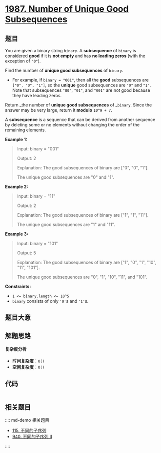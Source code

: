 # [1987. Number of Unique Good Subsequences](https://leetcode.com/problems/number-of-unique-good-subsequences/)

## 题目

You are given a binary string `binary`. A **subsequence** of `binary` is
considered **good** if it is **not empty** and has **no leading zeros** (with
the exception of `"0"`).

Find the number of **unique good subsequences** of `binary`.

- For example, if `binary = "001"`, then all the **good** subsequences are `["0", "0", "1"]`, so the **unique** good subsequences are `"0"` and `"1"`. Note that subsequences `"00"`, `"01"`, and `"001"` are not good because they have leading zeros.

Return _the number of **unique good subsequences** of _`binary`. Since the
answer may be very large, return it **modulo** `10^9 + 7`.

A **subsequence** is a sequence that can be derived from another sequence by
deleting some or no elements without changing the order of the remaining
elements.

**Example 1:**

> Input: binary = "001"
>
> Output: 2
>
> Explanation: The good subsequences of binary are ["0", "0", "1"].
>
> The unique good subsequences are "0" and "1".

**Example 2:**

> Input: binary = "11"
>
> Output: 2
>
> Explanation: The good subsequences of binary are ["1", "1", "11"].
>
> The unique good subsequences are "1" and "11".

**Example 3:**

> Input: binary = "101"
>
> Output: 5
>
> Explanation: The good subsequences of binary are ["1", "0", "1", "10", "11", "101"].
>
> The unique good subsequences are "0", "1", "10", "11", and "101".

**Constraints:**

- `1 <= binary.length <= 10^5`
- `binary` consists of only `'0'`s and `'1'`s.

## 题目大意

## 解题思路

#### 复杂度分析

- **时间复杂度**：`O()`
- **空间复杂度**：`O()`

## 代码

```javascript

```

## 相关题目

:::: md-demo 相关题目

- [115. 不同的子序列](https://leetcode.com/problems/distinct-subsequences)
- [940. 不同的子序列 II](https://leetcode.com/problems/distinct-subsequences-ii)

::::

